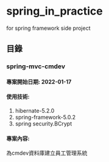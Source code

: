# spring_in_practice
for spring framework side project


## 目錄
### spring-mvc-cmdev
#### 專案開始日期: 2022-01-17
#### 使用技術:
1. hibernate-5.2.0  
2. spring-framework-5.0.2  
3. spring security.BCrypt  
#### 專案內容:
為cmdev資料庫建立員工管理系統

